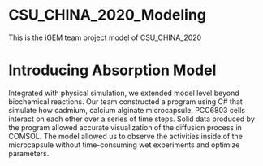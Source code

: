 # CSU_CHINA_2020_Modeling
This is the iGEM team project model of CSU_CHINA_2020

# Introducing Absorption Model 
Integrated with physical simulation, we extended model level beyond biochemical reactions. Our team constructed a program using C# that simulate how cadmium, calcium alginate microcapsule, PCC6803 cells interact on each other over a series of time steps. Solid data produced by the program allowed accurate visualization of the diffusion process in COMSOL. The model allowed us to observe the activities inside of the microcapsule without time-consuming wet experiments and optimize parameters.
